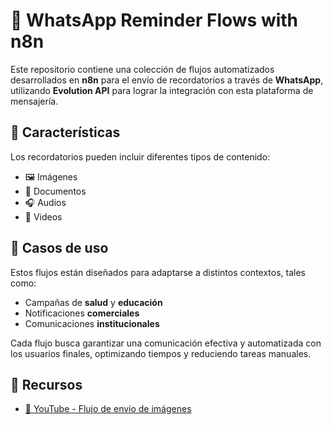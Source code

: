 # 📲 WhatsApp Reminder Flows with n8n

Este repositorio contiene una colección de flujos automatizados desarrollados en **n8n** para el envío de recordatorios a través de **WhatsApp**, utilizando **Evolution API** para lograr la integración con esta plataforma de mensajería.

## 🧾 Características

Los recordatorios pueden incluir diferentes tipos de contenido:

- 🖼️ Imágenes  
- 📄 Documentos  
- 🎧 Audios  
- 🎥 Videos  

## 🧠 Casos de uso

Estos flujos están diseñados para adaptarse a distintos contextos, tales como:

- Campañas de **salud** y **educación**
- Notificaciones **comerciales**
- Comunicaciones **institucionales**

Cada flujo busca garantizar una comunicación efectiva y automatizada con los usuarios finales, optimizando tiempos y reduciendo tareas manuales.

## 📎 Recursos

- [🎥 YouTube - Flujo de envío de imágenes](https://www.youtube.com/watch?v=5mWXvlFDapU)
